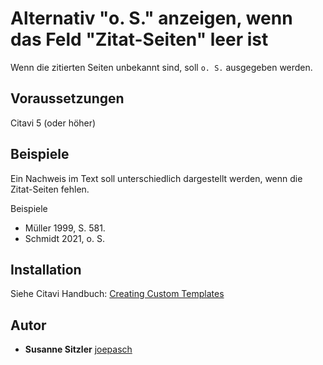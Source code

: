 # Alternativ "o. S." anzeigen, wenn das Feld "Zitat-Seiten" leer ist

Wenn die zitierten Seiten unbekannt sind, soll `o. S.` ausgegeben werden. 

## Voraussetzungen
Citavi 5 (oder höher)

## Beispiele
Ein Nachweis im Text soll unterschiedlich dargestellt werden, wenn die Zitat-Seiten fehlen.

Beispiele
- Müller 1999, S. 581.
- Schmidt 2021, o. S.

## Installation
Siehe Citavi Handbuch: [Creating Custom Templates](http://www.citavi.com/creating_custom_templates)

## Autor

* **Susanne Sitzler** [joepasch](https://github.com/Susanne-S)
